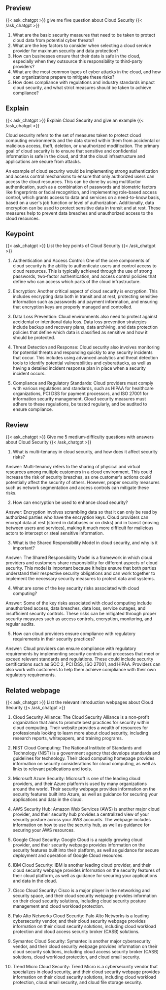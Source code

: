 ## Preview
{{< ask_chatgpt >}}
give me five question about Cloud Security
{{< /ask_chatgpt >}}



1. What are the basic security measures that need to be taken to protect cloud data from potential cyber threats?
2. What are the key factors to consider when selecting a cloud service provider for maximum security and data protection?
3. How can businesses ensure that their data is safe in the cloud, especially when they outsource this responsibility to third-party providers?
4. What are the most common types of cyber attacks in the cloud, and how can organizations prepare to mitigate these risks?
5. How does compliance with regulations and industry standards impact cloud security, and what strict measures should be taken to achieve compliance?   

## Explain
{{< ask_chatgpt >}}
Explain Cloud Security and give an example
{{< /ask_chatgpt >}}



Cloud security refers to the set of measures taken to protect cloud computing environments and the data stored within them from accidental or malicious access, theft, deletion, or unauthorized modification. The primary goal of cloud security is to ensure that sensitive and confidential information is safe in the cloud, and that the cloud infrastructure and applications are secure from attacks.

An example of cloud security would be implementing strong authentication and access control mechanisms to ensure that only authorized users can access the cloud resources. This can be done by using multifactor authentication, such as a combination of passwords and biometric factors like fingerprints or facial recognition, and implementing role-based access control, which grants access to data and services on a need-to-know basis, based on a user's job function or level of authorization. Additionally, data encryption can be used to protect sensitive data in transit and at rest. These measures help to prevent data breaches and unauthorized access to the cloud resources.   

## Keypoint
{{< ask_chatgpt >}}
List the key points of Cloud Security
{{< /ask_chatgpt >}}



1. Authentication and Access Control: One of the core components of cloud security is the ability to authenticate users and control access to cloud resources. This is typically achieved through the use of strong passwords, two-factor authentication, and access control policies that define who can access which parts of the cloud infrastructure.

2. Encryption: Another critical aspect of cloud security is encryption. This includes encrypting data both in transit and at rest, protecting sensitive information such as passwords and payment information, and ensuring that encryption keys are properly managed and controlled.

3. Data Loss Prevention: Cloud environments also need to protect against accidental or intentional data loss. Data loss prevention strategies include backup and recovery plans, data archiving, and data protection policies that define which data is classified as sensitive and how it should be protected.

4. Threat Detection and Response: Cloud security also involves monitoring for potential threats and responding quickly to any security incidents that occur. This includes using advanced analytics and threat detection tools to identify potential vulnerabilities and cyberattacks, as well as having a detailed incident response plan in place when a security incident occurs.

5. Compliance and Regulatory Standards: Cloud providers must comply with various regulations and standards, such as HIPAA for healthcare organizations, PCI DSS for payment processors, and ISO 27001 for information security management. Cloud security measures must adhere to these regulations, be tested regularly, and be audited to ensure compliance.   

## Review
{{< ask_chatgpt >}}
Give me 5 medium-difficulty questions with answers about Cloud Security
{{< /ask_chatgpt >}}



1. What is multi-tenancy in cloud security, and how does it affect security risks?

Answer: Multi-tenancy refers to the sharing of physical and virtual resources among multiple customers in a cloud environment. This could increase the risk of security breaches, as one customer's actions could potentially affect the security of others. However, proper security measures such as network segmentation and access controls can mitigate these risks.

2. How can encryption be used to enhance cloud security?

Answer: Encryption involves scrambling data so that it can only be read by authorized parties who have the encryption keys. Cloud providers can encrypt data at rest (stored in databases or on disks) and in transit (moving between users and services), making it much more difficult for malicious actors to intercept or steal sensitive information.

3. What is the Shared Responsibility Model in cloud security, and why is it important?

Answer: The Shared Responsibility Model is a framework in which cloud providers and customers share responsibility for different aspects of cloud security. This model is important because it helps ensure that both parties understand their respective security obligations and can work together to implement the necessary security measures to protect data and systems.

4. What are some of the key security risks associated with cloud computing?

Answer: Some of the key risks associated with cloud computing include unauthorized access, data breaches, data loss, service outages, and insufficient security controls. These risks can be mitigated through proper security measures such as access controls, encryption, monitoring, and regular audits.

5. How can cloud providers ensure compliance with regulatory requirements in their security practices?

Answer: Cloud providers can ensure compliance with regulatory requirements by implementing security controls and processes that meet or exceed relevant standards and regulations. These could include security certifications such as SOC 2, PCI DSS, ISO 27001, and HIPAA. Providers can also work with customers to help them achieve compliance with their own regulatory requirements.   

## Related webpage
{{< ask_chatgpt >}}
List the relevant introduction webpages about Cloud Security
{{< /ask_chatgpt >}}



1. Cloud Security Alliance: The Cloud Security Alliance is a non-profit organization that aims to promote best practices for security within cloud computing. Their website provides a wealth of resources for professionals looking to learn more about cloud security, including research reports, whitepapers, and training programs.

2. NIST Cloud Computing: The National Institute of Standards and Technology (NIST) is a government agency that develops standards and guidelines for technology. Their cloud computing homepage provides information on security considerations for cloud computing, as well as links to relevant publications and tools.

3. Microsoft Azure Security: Microsoft is one of the leading cloud providers, and their Azure platform is used by many organizations around the world. Their security webpage provides information on the security features built into Azure, as well as guidance for securing your applications and data in the cloud.

4. AWS Security Hub: Amazon Web Services (AWS) is another major cloud provider, and their security hub provides a centralized view of your security posture across your AWS accounts. The webpage includes information on how to use the security hub, as well as guidance for securing your AWS resources.

5. Google Cloud Security: Google Cloud is a rapidly growing cloud provider, and their security webpage provides information on the security features built into their platform, as well as guidance for secure deployment and operation of Google Cloud resources.

6. IBM Cloud Security: IBM is another leading cloud provider, and their cloud security webpage provides information on the security features of their cloud platform, as well as guidance for securing your applications and data in the cloud.

7. Cisco Cloud Security: Cisco is a major player in the networking and security space, and their cloud security webpage provides information on their cloud security solutions, including cloud security posture management and cloud workload protection.

8. Palo Alto Networks Cloud Security: Palo Alto Networks is a leading cybersecurity vendor, and their cloud security webpage provides information on their cloud security solutions, including cloud workload protection and cloud access security broker (CASB) solutions.

9. Symantec Cloud Security: Symantec is another major cybersecurity vendor, and their cloud security webpage provides information on their cloud security solutions, including cloud access security broker (CASB) solutions, cloud workload protection, and cloud email security.

10. Trend Micro Cloud Security: Trend Micro is a cybersecurity vendor that specializes in cloud security, and their cloud security webpage provides information on their cloud security solutions, including cloud workload protection, cloud email security, and cloud file storage security.   

